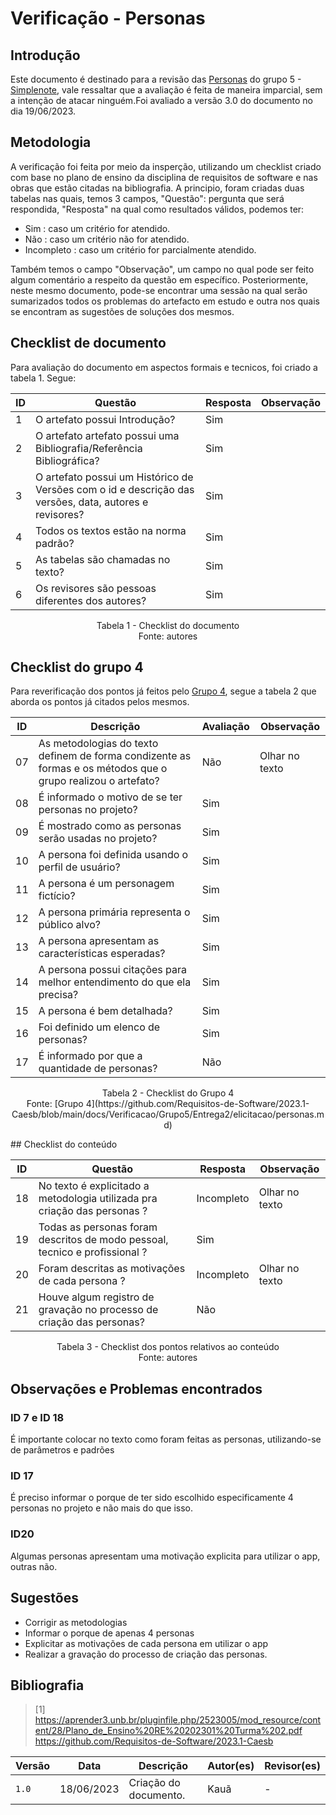 # Verificação - Personas

## Introdução

Este documento é destinado para a revisão das [Personas](https://github.com/Requisitos-de-Software/2023.1-Simplenote/blob/main/docs/elicitacao/personas.md) do grupo 5 - [Simplenote](https://github.com/Requisitos-de-Software/2023.1-Simplenote), vale ressaltar que a avaliação é feita de maneira imparcial, sem a intenção de atacar ninguém.Foi avaliado a versão 3.0 do documento no dia 19/06/2023.

## Metodologia

A verificação foi feita por meio da insperção, utilizando um checklist criado com base no plano de ensino da disciplina de requisitos de software e nas obras que estão citadas na bibliografia. A principio, foram criadas duas tabelas nas quais, temos 3 campos, "Questão": pergunta que será respondida, "Resposta" na qual como resultados válidos, podemos ter:

- Sim : caso um critério for atendido.
- Não : caso um critério não for atendido.
- Incompleto : caso um critério for parcialmente atendido.

Também temos o campo "Observação", um campo no qual pode ser feito algum comentário a respeito da questão em específico. Posteriormente, neste mesmo documento, pode-se encontrar uma sessão na qual serão sumarizados todos os problemas do artefacto em estudo e outra nos quais se encontram as sugestões de soluções dos mesmos.

## Checklist de documento
Para avaliação do documento em aspectos formais e tecnicos, foi criado a tabela 1. Segue:

|ID|Questão|Resposta|Observação|
|--|-------|--------|----------|
|1|O artefato possui Introdução?                                                                                |   Sim     |          |
|2|O artefato artefato possui uma Bibliografia/Referência Bibliográfica?                                        |   Sim     |          |
|3|O artefato possui um Histórico de Versões com o id e descrição das versões, data, autores e revisores?       |   Sim     |          |
|4|Todos os textos estão na norma padrão?                                                                       |   Sim     |          |
|5|As tabelas são chamadas no texto?                                                                            |   Sim     |          |
|6|Os revisores são pessoas diferentes dos autores?                                                             |   Sim     |          |

<p align="center"> Tabela 1 - Checklist do documento <br> Fonte: autores </p>

## Checklist do grupo 4
Para reverificação dos pontos já feitos pelo [Grupo 4](https://github.com/Requisitos-de-Software/2023.1-Caesb), segue a tabela 2 que aborda os pontos já citados pelos mesmos.

| ID  | Descrição | Avaliação | Observação |
| --- | --------- | --------- | ---------- |
| 07  | As metodologias do texto definem de forma condizente as formas e os métodos que o grupo realizou o artefato? | Não | Olhar no texto |
| 08  | É informado o motivo de se ter personas no projeto? | Sim ||
| 09  | É mostrado como as personas serão usadas no projeto?| Sim ||
| 10  | A persona foi definida usando o perfil de usuário?| Sim ||
| 11  | A persona é um personagem fictício?| Sim ||
| 12  | A persona primária representa o público alvo?| Sim ||
| 13  | A persona apresentam as características esperadas? | Sim ||
| 14  | A persona possui citações para melhor entendimento do que ela precisa? | Sim ||
| 15  | A persona é bem detalhada?| Sim ||
| 16  | Foi definido um elenco de personas?| Sim ||
| 17  | É informado por que a quantidade de personas?| Não ||


<p align="center"> Tabela 2 - Checklist do Grupo 4 <br> Fonte: [Grupo 4](https://github.com/Requisitos-de-Software/2023.1-Caesb/blob/main/docs/Verificacao/Grupo5/Entrega2/elicitacao/personas.md) </p>
## Checklist do conteúdo

| ID  | Questão | Resposta | Observação |
| --- | ------- | -------- | ---------- |
|  18 |  No texto é explicitado a metodologia utilizada pra criação das personas ?   |  Incompleto   |  Olhar no texto       |
|  19 |  Todas as personas foram descritos de modo pessoal, tecnico e profissional ? |    Sim  |        |
|  20 |  Foram descritas as motivações de cada persona ?                             |    Incompleto |     Olhar no texto   |
|  21 |  Houve algum registro de gravação no processo de criação das personas?       |   Não   |        |
  
<p align="center"> Tabela 3 - Checklist dos pontos relativos ao conteúdo <br> Fonte: autores </p>

## Observações e Problemas encontrados

### ID 7 e ID 18
É importante colocar no texto como foram feitas as personas, utilizando-se de parâmetros e padrões

### ID 17
É preciso informar o porque de ter sido escolhido especificamente 4 personas no projeto e não mais do que isso.

### ID20 
Algumas personas apresentam uma motivação explicita para utilizar o app, outras não.

## Sugestões
- Corrigir as metodologias
- Informar o porque de apenas 4 personas
- Explicitar as motivações de cada persona em utilizar o app
- Realizar a gravação do processo de criação das personas.

## Bibliografia

> [1] https://aprender3.unb.br/pluginfile.php/2523005/mod_resource/content/28/Plano_de_Ensino%20RE%20202301%20Turma%202.pdf </br>
https://github.com/Requisitos-de-Software/2023.1-Caesb

| Versão | Data       | Descrição             | Autor(es) | Revisor(es)        |
| ------ | ---------- | --------------------- | --------- | ------------------ |
| `1.0`  | 18/06/2023 | Criação do documento. | Kauã      |       -            |
